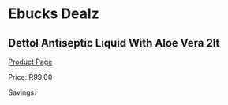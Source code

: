 
# Ebucks Dealz
## Dettol Antiseptic Liquid With Aloe Vera 2lt
[Product Page](https://www.ebucks.com/web/shop/productSelected.do?prodId=1140738623&catId=1158500262)

Price: R99.00

Savings: 


	